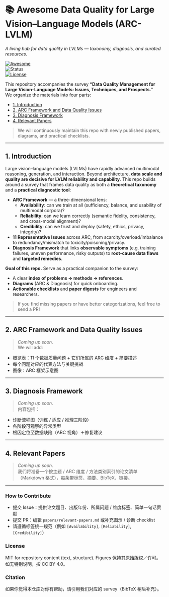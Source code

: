 # 📚 Awesome Data Quality for Large Vision–Language Models (ARC-LVLM)

*A living hub for data quality in LVLMs — taxonomy, diagnosis, and curated resources.*

[![Awesome](https://img.shields.io/badge/Awesome-yes-ffd700.svg)](https://awesome.re)  
![Status](https://img.shields.io/badge/status-updating-brightgreen)  
[![License](https://img.shields.io/badge/License-MIT-blue.svg)](LICENSE)

This repository accompanies the survey **“Data Quality Management for Large Vision–Language Models: Issues, Techniques, and Prospects.”**  
We organize the materials into four parts:

- [1. Introduction](#1-introduction)  
- [2. ARC Framework and Data Quality Issues](#2-arc-framework-and-data-quality-issues)  
- [3. Diagnosis Framework](#3-diagnosis-framework)  
- [4. Relevant Papers](#4-relevant-papers)  

> We will continuously maintain this repo with newly published papers, diagrams, and practical checklists.

---

## 1. Introduction

Large vision–language models (LVLMs) have rapidly advanced multimodal reasoning, generation, and interaction. Beyond architecture, **data scale and quality are decisive for LVLM reliability and capability**. This repo builds around a survey that frames data quality as both a **theoretical taxonomy** and a **practical diagnostic tool**:

- **ARC Framework** — a three-dimensional lens:
  - **Availability**: can we train at all (sufficiency, balance, and usability of multimodal corpora)?
  - **Reliability**: can we learn correctly (semantic fidelity, consistency, and cross-modal alignment)?
  - **Credibility**: can we trust and deploy (safety, ethics, privacy, integrity)?
- **11 Representative Issues** across ARC, from scarcity/overload/imbalance to redundancy/mismatch to toxicity/poisoning/privacy.
- **Diagnosis Framework** that links **observable symptoms** (e.g. training failures, uneven performance, risky outputs) to **root-cause data flaws** and **targeted remedies**.

**Goal of this repo.** Serve as a practical companion to the survey:
- A clear **index of problems → methods → references**.
- **Diagrams** (ARC & Diagnosis) for quick onboarding.
- **Actionable checklists** and **paper digests** for engineers and researchers.

> If you find missing papers or have better categorizations, feel free to send a PR!

---

## 2. ARC Framework and Data Quality Issues

> *Coming up soon.*  
We will add:
- 概览表：11 个数据质量问题 + 它们所属的 ARC 维度 + 简要描述  
- 每个问题对应的代表方法与关键挑战  
- 图像：ARC 框架示意图  

---

## 3. Diagnosis Framework

> *Coming up soon.*  
内容包括：
- 诊断流程图（训练 / 适应 / 推理三阶段）  
- 各阶段可观察的异常类型  
- 根因定位至数据缺陷（ARC 视角）＋修复建议  

---

## 4. Relevant Papers

> *Coming up soon.*  
我们将准备一个按主题 / ARC 维度 / 方法类别索引的论文清单（Markdown 格式），每条带标签、摘要、BibTeX、链接。  

---

### How to Contribute

- 提交 Issue：提供论文题目、出版年份、所属问题 / 维度标签、简单一句话贡献  
- 提交 PR：编辑 `papers/relevant-papers.md` 或补充图示 / 诊断 checklist  
- 请遵循标签统一规范（例如 `[Availability]`, `[Reliability]`, `[Credibility]`）

### License

MIT for repository content (text, structure). Figures 保持其原始版权／许可。如无特别说明，按 CC BY 4.0。

### Citation

如果你觉得本仓库对你有帮助，请引用我们对应的 survey（BibTeX 稍后补充）。


